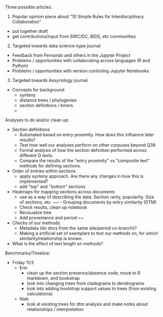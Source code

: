 Three possible articles:
1) Popular opinion piece about "10 Simple Rules for Interdisciplinary Collaboration"  
  - put together draft
  - get contributions/input from SWC/DC, BIDS, etc communities
2) Targeted towards data science-type journal  
  - Feedback from Fernando and others in the Jupyter Project
  - Problems / opportunities with collaborating across languages (R and Python)
  - Problems / opportunities with version controling Jupyter Notebooks
3) Targeted towards Assyriology journal  
  - Concepts for background:
    - synteny
    - distance trees / phylogenies
    - section definitions / kmers
    - 
    
Analyses to do and/or clean up:
- Section definitions
  - Automated based on entry proximity. How does this influence later results? 
  - Test how well our analyses perform on other corpuses beyond Q39. 
  - Formal analysis of how the section definition performed across different Q texts.
  - Compare the results of the "entry proximity" vs "composite text" methods for defining sections.
- Order of entries within sections
  - apply synteny approach. Are there any changes in how this is implemented?
  - add "top" and "bottom" sections
 - Heatmaps for mapping sections across documents  
    - use as a way of describing the data. Section rarity, popularity. Size of sections, etc. 
~~ - Grouping documents by entry similarity (DTM)
    - Check results, clean up notebook  
    - Revisualize tree  
    - Add proveniance and period ~~
 - Checks of our methods:
    - Metadata (do docs from the same site/period co-branch)?
    - Making a artificial set of exemplars to test our methods on, for which similarity/relationship is known.
 - What is the effect of text length on methods? 
  
  
  Benchmarks/Timeline:      
- Friday 11/3
  - Erin 
    - clean up the section presence/absence code, move to R markdown, and bookstrap
    - look into changing trees from cladograms to dendrograms
    - look into adding bootstrap support values to trees (from existing calculations)
  - Niek
    - look at existing trees for dtm analysis and make notes about relationships / interpretation
      

